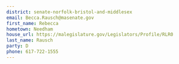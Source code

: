 ```yaml
---
district: senate-norfolk-bristol-and-middlesex
email: Becca.Rausch@masenate.gov
first_name: Rebecca
hometown: Needham
house_url: https://malegislature.gov/Legislators/Profile/RLR0
last_name: Rausch
party: D
phone: 617-722-1555
---
```


